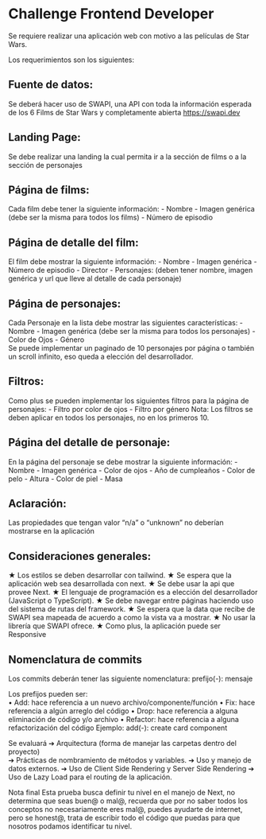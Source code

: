 # Challenge Frontend Developer 

Se requiere realizar una aplicación web con motivo a las películas de Star Wars. 

Los requerimientos son los siguientes: 

## Fuente de datos:  
Se deberá hacer uso de SWAPI, una API con toda la información esperada de los 6 Films 
de Star  Wars y completamente abierta https://swapi.dev 


## Landing Page: 
Se debe realizar una landing la cual permita ir a la sección de films o a la sección de 
personajes 


## Página de films: 
Cada film debe tener la siguiente información: 
    - Nombre
    - Imagen genérica (debe ser la misma para todos los films) 
    - Número de episodio 

 
## Página de detalle del film: 
El film debe mostrar la siguiente información: 
    - Nombre 
    - Imagen genérica 
    - Número de episodio 
    - Director 
    - Personajes: (deben tener nombre, imagen genérica y url que lleve al detalle de cada personaje) 


## Página de personajes: 
Cada Personaje en la lista debe mostrar las siguientes características: 
    - Nombre
    - Imagen genérica (debe ser la misma para todos los personajes) 
    - Color de Ojos 
    - Género  
Se puede implementar un paginado de 10 personajes por página o también un scroll 
infinito, eso queda a elección del desarrollador.


## Filtros: 
Como plus se pueden implementar los siguientes filtros para la página de personajes: 
    - Filtro por color de ojos
    - Filtro por género 
Nota: Los filtros se deben aplicar en todos los personajes, no en los primeros 10.


## Página del detalle de personaje: 
En la página del personaje se debe mostrar la siguiente información: 
    - Nombre 
    - Imagen genérica 
    - Color de ojos 
    - Año de cumpleaños 
    - Color de pelo 
    - Altura 
    - Color de piel 
    - Masa 


## Aclaración:  
Las propiedades que tengan valor “n/a” o “unknown” no deberían mostrarse en la 
aplicación 


## Consideraciones generales: 
★ Los estilos se deben desarrollar con tailwind. 
★ Se espera que la aplicación web sea desarrollada con next. 
★ Se debe usar la api que provee Next. 
★ El lenguaje de programación es a elección del desarrollador (JavaScript o 
TypeScript). 
★ Se debe navegar entre páginas haciendo uso del sistema de rutas del framework. 
★ Se espera que la data que recibe de SWAPI sea mapeada de acuerdo a como la 
vista va a mostrar. 
★ No usar la librería que SWAPI ofrece. 
★ Como plus, la aplicación puede ser Responsive 


## Nomenclatura de commits 
Los commits deberán tener las siguiente nomenclatura: 
prefijo(-): mensaje 

Los prefijos pueden ser:  
• Add: hace referencia a un nuevo archivo/componente/función 
• Fix: hace referencia a algún arreglo del código 
• Drop: hace referencia a alguna eliminación de código y/o archivo 
• Refactor: hace referencia a alguna refactorización del código 
Ejemplo: add(-): create card component 

Se evaluará 
➔ Arquitectura (forma de manejar las carpetas dentro del proyecto)  
➔ Prácticas de nombramiento de métodos y variables. 
➔ Uso y manejo de datos externos. 
➔ Uso de Client Side Rendering y Server Side Rendering 
➔ Uso de Lazy Load para el routing de la aplicación. 


Nota final 
Esta prueba busca definir tu nivel en el manejo de Next, no determina que seas buen@ o 
mal@, recuerda que por no saber todos los conceptos no necesariamente eres mal@, 
puedes ayudarte de internet, pero se honest@, trata de escribir todo el código que puedas 
para que nosotros podamos identificar tu nivel.